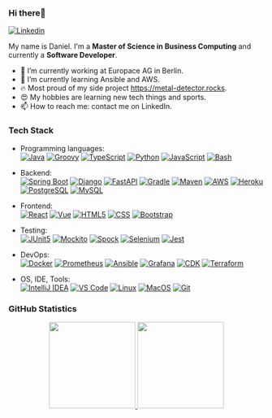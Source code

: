 ### Hi there👋

[![Linkedin](https://img.shields.io/badge/-LinkedIn-blue?style=flat&logo=Linkedin&logoColor=white&link=https://www.linkedin.com/in/daniel-w-9b137a103/)](https://www.linkedin.com/in/daniel-w-9b137a103/)

My name is Daniel. I'm a **Master of Science in Business Computing** and currently a **Software Developer**.

- 🔭 I’m currently working at Europace AG in Berlin.
- 🌱 I’m currently learning Ansible and AWS.
- 🔥 Most proud of my side project <https://metal-detector.rocks>.
- 😍 My hobbies are learning new tech things and sports.
- 📫 How to reach me: contact me on LinkedIn.

### Tech Stack

- Programming languages: <br />
    [![Java](http://img.shields.io/badge/-Java-eee?style=for-the-badge&logo=java&logoColor=black)]()
    [![Groovy](http://img.shields.io/badge/-Groovy-eee?style=for-the-badge&logo=apachegroovy&logoColor=blue)]()
    [![TypeScript](http://img.shields.io/badge/-TypeScript-eee?style=for-the-badge&logo=typescript&logoColor=blue)]()
    [![Python](http://img.shields.io/badge/-Python-eee?style=for-the-badge&logo=python&logoColor=blue)]()
    [![JavaScript](http://img.shields.io/badge/-JavaScript-eee?style=for-the-badge&logo=javascript&logoColor=yellow)]()
    [![Bash](http://img.shields.io/badge/-Bash-eee?style=for-the-badge&logo=gnubash&logoColor=black)]()

- Backend: <br />
    [![Spring Boot](https://img.shields.io/badge/-Spring%20Boot-eee?style=for-the-badge&logo=spring&logoColor=green)]()
    [![Django](https://img.shields.io/badge/-Django-eee?style=for-the-badge&logo=django&logoColor=informational)]()
    [![FastAPI](https://img.shields.io/badge/-FastAPI-eee?style=for-the-badge&logo=fastapi&logoColor=009485)]()
    [![Gradle](https://img.shields.io/badge/-Gradle-eee?style=for-the-badge&logo=gradle&logoColor=black)]()
    [![Maven](https://img.shields.io/badge/-Maven-eee?style=for-the-badge&logo=apache-maven&logoColor=blue)]()
    [![AWS](https://img.shields.io/badge/-AWS-eee?style=for-the-badge&logo=amazon-aws&logoColor=orange)]()
    [![Heroku](https://img.shields.io/badge/-Heroku-eee?style=for-the-badge&logo=heroku&logoColor=430098)]()
    [![PostgreSQL](https://img.shields.io/badge/-PostgreSQL-eee?style=for-the-badge&logo=postgresql&logoColor=0273B7)]()
    [![MySQL](http://img.shields.io/badge/-MySQL-eee?style=for-the-badge&logo=mysql&logoColor=4479A1)]()
    
- Frontend: <br />
    [![React](http://img.shields.io/badge/-React-eee?style=for-the-badge&logo=react&logoColor=blue)]()
    [![Vue](http://img.shields.io/badge/-Vue-eee?style=for-the-badge&logo=vuedotjs&logoColor=green)]()
    [![HTML5](http://img.shields.io/badge/-HTML5-eee?style=for-the-badge&logo=html5&logoColor=E34F26)]()
    [![CSS](http://img.shields.io/badge/-CSS-eee?style=for-the-badge&logo=css3&logoColor=E34F26)]()
    [![Bootstrap](http://img.shields.io/badge/-Bootstrap-eee?style=for-the-badge&logo=bootstrap&logoColor=563D7C)]()
    
- Testing: <br />
    [![JUnit5](http://img.shields.io/badge/-JUnit5-eee?style=for-the-badge&logo=junit5&logoColor=green)]()
    [![Mockito](http://img.shields.io/badge/-Mockito-eee?style=for-the-badge&logo=mockito&logoColor=green)]()
    [![Spock](http://img.shields.io/badge/-Spock-eee?style=for-the-badge&logo=spock&logoColor=green)]()
    [![Selenium](http://img.shields.io/badge/-Selenium-eee?style=for-the-badge&logo=selenium&logoColor=green)]()
    [![Jest](http://img.shields.io/badge/-Jest-eee?style=for-the-badge&logo=jest&logoColor=orange)]()
    
- DevOps: <br />
    [![Docker](https://img.shields.io/badge/-Docker-eee?style=for-the-badge&logo=docker&logoColor=2496ed)]()
    [![Prometheus](https://img.shields.io/badge/-Prometheus-eee?style=for-the-badge&logo=prometheus&logoColor=orange)]()
    [![Ansible](https://img.shields.io/badge/-Ansible-eee?style=for-the-badge&logo=ansible&logoColor=red)]()
    [![Grafana](https://img.shields.io/badge/-Grafana-eee?style=for-the-badge&logo=grafana&logoColor=darkorange)]()
    [![CDK](https://img.shields.io/badge/-CDK-eee?style=for-the-badge&logo=amazon-aws&logoColor=orange)]()
    [![Terraform](https://img.shields.io/badge/-terraform-eee?style=for-the-badge&logo=terraform&logoColor=2496ed)]()
    
- OS, IDE, Tools: <br />
    [![IntelliJ IDEA](http://img.shields.io/badge/-IntelliJ%20IDEA-eee?style=for-the-badge&logo=IntelliJ%20IDEA&logoColor=darkblue)]()
    [![VS Code](http://img.shields.io/badge/-VS%20Code-eee?style=for-the-badge&logo=visual-studio-code&logoColor=007ACC)]()
    [![Linux](http://img.shields.io/badge/-Linux-eee?style=for-the-badge&logo=linux&logoColor=black)]()
    [![MacOS](http://img.shields.io/badge/-MacOS-eee?style=for-the-badge&logo=apple&logoColor=black)]()
    [![Git](http://img.shields.io/badge/-Git-eee?style=for-the-badge&logo=git&logoColor=F05032)]()

### GitHub Statistics

<p align="center">
<a href="https://github.com/DanielW1987">
  <img height="170em" src="https://github-readme-stats.vercel.app/api?username=DanielW1987&hide=contribs&count_private=true&show_icons=true&theme=dracula"/>
  <img height="170em" src="https://github-readme-stats.vercel.app/api/top-langs/?username=DanielW1987&layout=compact&langs_count=8&theme=dracula"/>
</a>
</p>
<!--
[![Daniels github stats](https://github-readme-stats.vercel.app/api?username=DanielW1987&hide=contribs&count_private=true&show_icons=true&theme=dracula)](https://github.com/DanielW1987/DanielW1987)
[![Top Languages](https://github-readme-stats.vercel.app/api/top-langs/?username=DanielW1987&layout=compact&langs_count=8)](https://github.com/DanielW1987/DanielW1987)
-->
